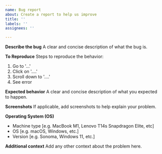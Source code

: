 ```yaml
---
name: Bug report
about: Create a report to help us improve
title: ''
labels: ''
assignees: ''

---
```


**Describe the bug**
A clear and concise description of what the bug is.

**To Reproduce**
Steps to reproduce the behavior:
1. Go to '...'
2. Click on '....'
3. Scroll down to '....'
4. See error

**Expected behavior**
A clear and concise description of what you expected to happen.

**Screenshots**
If applicable, add screenshots to help explain your problem.

**Operating System (OS)**
- Machine type [e.g. MacBook M1, Lenovo T14s Snapdragon Elite, etc]
 - OS [e.g. macOS, Windows, etc.]
 - Version [e.g. Sonoma, Windows 11, etc.]

**Additional context**
Add any other context about the problem here.
